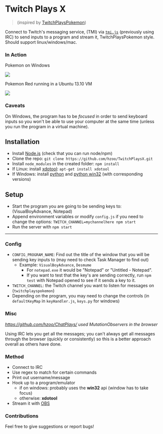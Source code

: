 # Twitch Plays X

> (inspired by [TwitchPlaysPokemon])

Connect to Twitch's messaging service, (TMI) via [`tmi.js`](https://github.com/tmijs/tmi.js) (previously using IRC) to send inputs to a program and stream it, TwitchPlaysPokemon style. Should support linux/windows/mac.

### In Action

Pokemon on Windows

![](http://zippy.gfycat.com/ActiveLankyHorsemouse.gif)

Pokemon Red running in a Ubuntu 13.10 VM

![](http://i.imgur.com/aLSO6MK.gif)

### Caveats

On Windows, the program has to be *focused* in order to send keyboard inputs so you won't be able to use your computer at the same time (unless you run the program in a virtual machine).

## Installation

- Install [Node.js] (check that you can run node/npm)
- Clone the repo: `git clone https://github.com/hzoo/TwitchPlaysX.git`
- Install `node_modules` in the created folder: `npm install`
- If Linux: install [xdotool](http://www.semicomplete.com/projects/xdotool/): `apt-get install xdotool`
- If Windows: install [python] and [python win32] (with corresponding versions)

## Setup

- Start the program you are going to be sending keys to: (VisualBoyAdvance, Notepad)
- Append environment variables or modify `config.js` if you need to change the options: `TWITCH_CHANNEL=mychannelhere npm start`
- Run the server with `npm start`

---

### Config

- `CONFIG_PROGRAM_NAME`: Find out the title of the window that you will be sending key inputs to (may need to check Task Manager to find out)
    - Example: `VisualBoyAdvance`, `Desmume`
        - For `notepad.exe` it would be "Notepad" or "Untitled - Notepad".
        - If you want to test that the key's are sending correctly, run `npm test` with Notepad opened to see if it sends a key to it.
- `TWITCH_CHANNEL`: the Twitch channel you want to listen for messages on (`twitchplayspokemon`)
- Depending on the program, you may need to change the controls (in `defaultKeyMap` in `keyHandler.js`, `keys.py` for windows)

### Misc

*https://github.com/hzoo/ChatPlays/ used MutationObservers in the browser*

Using IRC lets you get all the messages; you can't always get all messages through the browser (quickly or consistently) so this is a better approach overall as others have done.

### Method

- Connect to IRC
- Use regex to match for certain commands
- Print out username/message
- Hook up to a program/emulator
    - if on windows: probably uses the **win32** api (window has to take focus)
    - otherwise: **xdotool**
- Stream it with [OBS](https://obsproject.com)

### Contributions

Feel free to give suggestions or report bugs!

[node.js]:http://nodejs.org
[python win32]:https://github.com/mhammond/pywin32/releases
[python]:http://www.python.org/
[TwitchPlaysPokemon]:http://twitch.tv/TwitchPlaysPokemon
